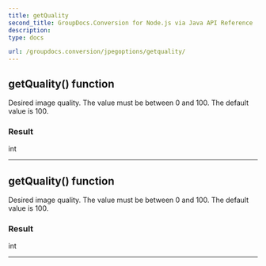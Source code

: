 ```yaml
---
title: getQuality
second_title: GroupDocs.Conversion for Node.js via Java API Reference
description: 
type: docs

url: /groupdocs.conversion/jpegoptions/getquality/
---
```


## getQuality()  function

 Desired image quality. The value must be between 0 and 100. The default value is 100.
 

### Result
int


---


## getQuality()  function

 Desired image quality. The value must be between 0 and 100. The default value is 100.
 

### Result
int


---


